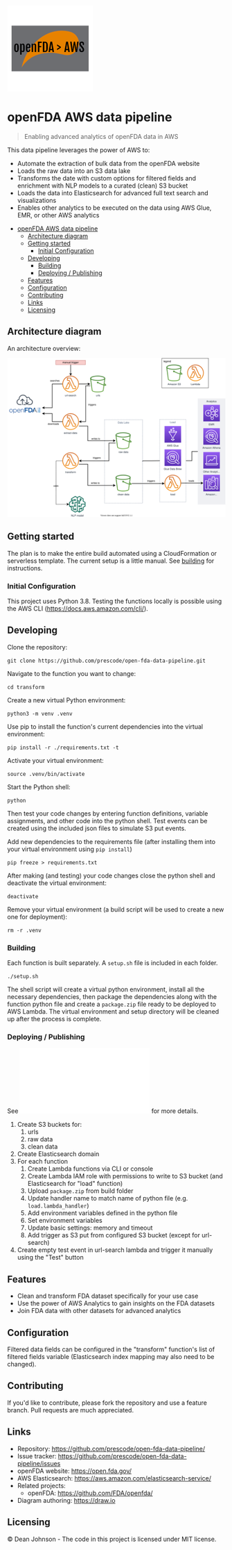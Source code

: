 ![Logo of the project](./docs/logo.png)

# openFDA AWS data pipeline
> Enabling advanced analytics of openFDA data in AWS

This data pipeline leverages the power of AWS to:
* Automate the extraction of bulk data from the openFDA website
* Loads the raw data into an S3 data lake
* Transforms the date with custom options for filtered fields and enrichment with NLP models to a curated (clean) S3 bucket
* Loads the data into Elasticsearch for advanced full text search and visualizations
* Enables other analytics to be executed on the data using AWS Glue, EMR, or other AWS analytics

- [openFDA AWS data pipeline](#openfda-aws-data-pipeline)
  - [Architecture diagram](#architecture-diagram)
  - [Getting started](#getting-started)
    - [Initial Configuration](#initial-configuration)
  - [Developing](#developing)
    - [Building](#building)
    - [Deploying / Publishing](#deploying--publishing)
  - [Features](#features)
  - [Configuration](#configuration)
  - [Contributing](#contributing)
  - [Links](#links)
  - [Licensing](#licensing)

## Architecture diagram

An architecture overview:

![Architecture diagram](./docs/architecture_diagram.svg)

## Getting started

The plan is to make the entire build automated using a CloudFormation or serverless template.  The current setup is a little manual.  See [building](#Building) for instructions.

### Initial Configuration

This project uses Python 3.8.  Testing the functions locally is possible using the AWS CLI (https://docs.aws.amazon.com/cli/).

## Developing

Clone the repository:

```shell
git clone https://github.com/prescode/open-fda-data-pipeline.git
```

Navigate to the function you want to change:

```shell
cd transform
```

Create a new virtual Python environment:

```shell
python3 -m venv .venv
```

Use pip to install the function's current dependencies into the virtual environment:

```shell
pip install -r ./requirements.txt -t
```

Activate your virtual environment:

```shell
source .venv/bin/activate
```

Start the Python shell:
```shell
python
```

Then test your code changes by entering function definitions, variable assignments, and other code into the python shell.  Test events can be created using the included json files to simulate S3 put events.

Add new dependencies to the requirements file (after installing them into your virtual environment using `pip install`)

```shell
pip freeze > requirements.txt
```

After making (and testing) your code changes close the python shell and deactivate the virtual environment:

```shell
deactivate
```

Remove your virtual environment (a build script will be used to create a new one for deployment):
```shell
rm -r .venv
```

### Building

Each function is built separately.  A `setup.sh` file is included in each folder.

```shell
./setup.sh
```
The shell script will create a virtual python environment, install all the necessary dependencies, then package the dependencies along with the function python file and create a `package.zip` file ready to be deployed to AWS Lambda.  The virtual environment and setup directory will be cleaned up after the process is complete.

### Deploying / Publishing

See ![AWS Setup](./prerequisite_aws_setup.txt) for more details.

1. Create S3 buckets for:
   1. urls
   2. raw data
   3. clean data
2. Create Elasticsearch domain
3. For each function 
   1. Create Lambda functions via CLI or console
   2. Create Lambda IAM role with permissions to write to S3 bucket (and Elasticsearch for "load" function)
   3. Upload `package.zip` from build folder
   4. Update handler name to match name of python file (e.g. `load.lambda_handler`)
   5. Add environment variables defined in the python file
   6. Set environment variables
   7. Update basic settings: memory and timeout
   8. Add trigger as S3 put from configured S3 bucket (except for url-search)
4. Create empty test event in url-search lambda and trigger it manually using the "Test" button

## Features

* Clean and transform FDA dataset specifically for your use case
* Use the power of AWS Analytics to gain insights on the FDA datasets
* Join FDA data with other datasets for advanced analytics

## Configuration

Filtered data fields can be configured in the "transform" function's list of filtered fields variable (Elasticsearch index mapping may also need to be changed).

## Contributing

If you'd like to contribute, please fork the repository and use a feature
branch. Pull requests are much appreciated.

## Links

- Repository: https://github.com/prescode/open-fda-data-pipeline/
- Issue tracker: https://github.com/prescode/open-fda-data-pipeline/issues
- openFDA website: https://open.fda.gov/
- AWS Elasticsearch: https://aws.amazon.com/elasticsearch-service/
- Related projects:
  - openFDA: https://github.com/FDA/openfda/
- Diagram authoring: https://draw.io

## Licensing

&copy; Dean Johnson - The code in this project is licensed under MIT license.
